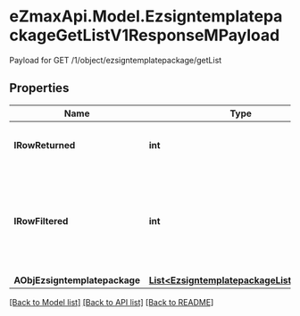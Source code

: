 # eZmaxApi.Model.EzsigntemplatepackageGetListV1ResponseMPayload
Payload for GET /1/object/ezsigntemplatepackage/getList

## Properties

Name | Type | Description | Notes
------------ | ------------- | ------------- | -------------
**IRowReturned** | **int** | The number of rows returned | 
**IRowFiltered** | **int** | The number of rows matching your filters (if any) or the total number of rows | 
**AObjEzsigntemplatepackage** | [**List&lt;EzsigntemplatepackageListElement&gt;**](EzsigntemplatepackageListElement.md) |  | 

[[Back to Model list]](../README.md#documentation-for-models) [[Back to API list]](../README.md#documentation-for-api-endpoints) [[Back to README]](../README.md)

